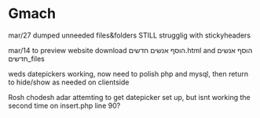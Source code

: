 # Gmach


mar/27 dumped unneeded files&folders
STILL strugglig with stickyheaders

mar/14 to preview website download הוסף אנשים חדשים.html and הוסף אנשים חדשים_files

weds
datepickers working, now need to polish php and mysql, then return to hide/show as needed on clientside

Rosh chodesh adar
attemting to get datepicker set up, but isnt working the second time on insert.php line 90?



